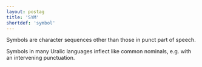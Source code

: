 ```yaml
---
layout: postag
title: 'SYM'
shortdef: 'symbol'
---
```


Symbols are character sequences other than those in punct part of speech. 

Symbols in many Uralic languages inflect like common nominals, e.g. with an
intervening punctuation. 
